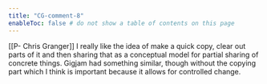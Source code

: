 ```yaml
---
title: "CG-comment-8"
enableToc: false # do not show a table of contents on this page
---
```

[[P- Chris Granger]] I really like the idea of make a quick copy, clear out parts of it and then sharing that as a conceptual model for partial sharing of concrete things. Gigjam had something similar, though without the copying part which I think is important because it allows for controlled change.